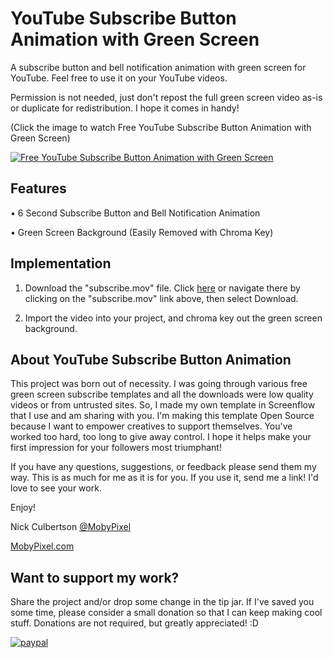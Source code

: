 # YouTube Subscribe Button Animation with Green Screen
A subscribe button and bell notification animation with green screen for YouTube. Feel free to use it on your YouTube videos.

Permission is not needed, just don't repost the full green screen video as-is or duplicate for redistribution. I hope it comes in handy!

(Click the image to watch Free YouTube Subscribe Button Animation with Green Screen)

[![Free YouTube Subscribe Button Animation with Green Screen](https://img.youtube.com/vi/ezRqOMyjcSU/0.jpg)](https://www.youtube.com/watch?v=ezRqOMyjcSU "Free YouTube Subscribe Button Animation with Green Screen")

## Features

• 6 Second Subscribe Button and Bell Notification Animation

• Green Screen Background (Easily Removed with Chroma Key) 


## Implementation

1. Download the "subscribe.mov" file. Click [here](https://github.com/NickCulbertson/YouTube-Subscribe-Button-Animation/blob/main/subscribe.mov) or navigate there by clicking on the "subscribe.mov" link above, then select Download.

2. Import the video into your project, and chroma key out the green screen background. 


## About YouTube Subscribe Button Animation

This project was born out of necessity. I was going through various free green screen subscribe templates and all the downloads were low quality videos or from untrusted sites. So, I made my own template in Screenflow that I use and am sharing with you. I'm making this template Open Source because I want to empower creatives to support themselves. You've worked too hard, too long to give away control. I hope it helps make your first impression for your followers most triumphant! 

If you have any questions, suggestions, or feedback please send them my way. This is as much for me as it is for you. If you use it, send me a link! I'd love to see your work. 

Enjoy!

Nick Culbertson [@MobyPixel](https://twitter.com/MobyPixel)

[MobyPixel.com](http://www.mobypixel.com)


## Want to support my work?

Share the project and/or drop some change in the tip jar. If I've saved you some time, please consider a small donation so that I can keep making cool stuff. Donations are not required, but greatly appreciated! :D

[![paypal](https://www.paypalobjects.com/en_US/i/btn/btn_donateCC_LG.gif)](https://www.paypal.com/cgi-bin/webscr?cmd=_s-xclick&hosted_button_id=HKHYVRMC53W7C)
